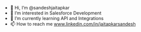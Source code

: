 - 👋 Hi, I’m @sandeshjaitapkar
- 👀 I’m interested in Salesforce Development
- 🌱 I’m currently learning API and Integrations
- 📫 How to reach me www.linkedin.com/in/jaitapkarsandesh

<!---
sandeshjaitapkar/sandeshjaitapkar is a ✨ special ✨ repository because its `README.md` (this file) appears on your GitHub profile.
You can click the Preview link to take a look at your changes.
--->
